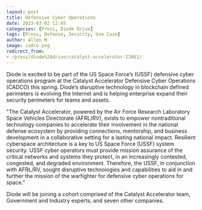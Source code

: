 ```yaml
---
layout: post
title: Defensive Cyber Operations
date: 2023-03-02 12:45
categories: [Press, Diode Drive]
tags: [Press, Defense, Security, Use Case]
author: Allen M
image: cadco.png
redirect_from:
- /press/diode%20drive/catalyst-accelerator-23061/
---
```


Diode is excited to be part of the US Space Force’s (USSF) defensive cyber operations program at the Catalyst Accelerator Defensive Cyber Operations (CADCO) this spring. Diode’s disruptive technology in blockchain defined perimeters is evolving the Internet and is helping enterprise expand their security perimeters for teams and assets.

"The Catalyst Accelerator, powered by the Air Force Research Laboratory Space Vehicles Directorate (AFRL/RV), exists to empower nontraditional technology companies to accelerate their involvement in the national defense ecosystem by providing connections, mentorship, and business development in a collaborative setting for a lasting national impact. Resilient cyberspace architecture is a key to US Space Force (USSF) system security. USSF cyber operators must provide mission assurance of the critical networks and systems they protect, in an increasingly contested, congested, and degraded environment. Therefore, the USSF, in conjunction with AFRL/RV, sought disruptive technologies and capabilities to aid in and further the mission of the warfighter for defensive cyber operations for space."

Diode will be joining a cohort comprised of the Catalyst Accelerator team, Government and Industry experts, and seven other companies.
